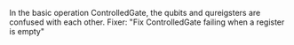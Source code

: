 In the basic operation ControlledGate, the qubits and qureigsters are confused with each other. Fixer: "Fix ControlledGate failing when a register is empty"